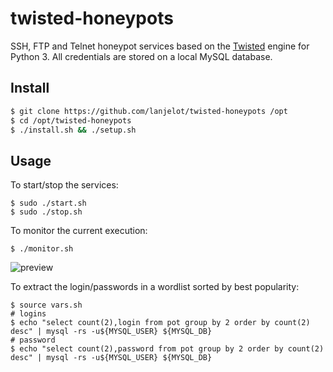 # twisted-honeypots

SSH, FTP and Telnet honeypot services based on the [Twisted](http://twistedmatrix.com/) engine for Python 3.
All credentials are stored on a local MySQL database.


## Install ##

```bash
$ git clone https://github.com/lanjelot/twisted-honeypots /opt
$ cd /opt/twisted-honeypots
$ ./install.sh && ./setup.sh
```

## Usage ##

To start/stop the services:

```
$ sudo ./start.sh
$ sudo ./stop.sh
```


To monitor the current execution:

```
$ ./monitor.sh
```

![preview](https://i.imgur.com/5V2Kw4j.png)


To extract the login/passwords in a wordlist sorted by best popularity:

```
$ source vars.sh
# logins
$ echo "select count(2),login from pot group by 2 order by count(2) desc" | mysql -rs -u${MYSQL_USER} ${MYSQL_DB}
# password
$ echo "select count(2),password from pot group by 2 order by count(2) desc" | mysql -rs -u${MYSQL_USER} ${MYSQL_DB}
```
